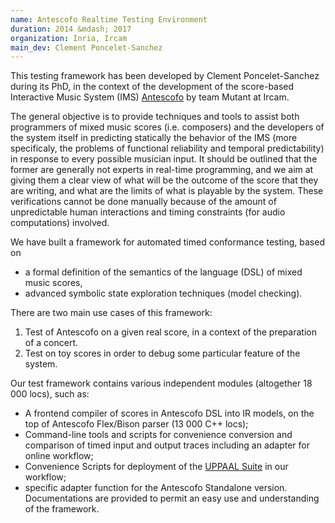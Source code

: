 ```yaml
---
name: Antescofo Realtime Testing Environment
duration: 2014 &mdash; 2017
organization: Inria, Ircam
main_dev: Clement Poncelet-Sanchez
---
```


This testing framework has been developed by Clement Poncelet-Sanchez during its PhD,
in the context of the development of 
the score-based Interactive Music System (IMS)
[Antescofo](https://jacquema.gitlabpages.inria.fr/software/antescofo)
by team Mutant at Ircam.

The general objective 
is to provide techniques and tools to assist both programmers of 
mixed music scores (i.e. composers) and the developers of the system itself
in predicting statically the behavior of the IMS 
(more specificaly, the problems of
functional reliability and temporal predictability)
in response to every possible musician input. 
It should be outlined that the former are generally not experts in real-time programming, and we aim at giving them a clear view of what will be the outcome of the score that they are writing, 
and what are the limits of what is playable by the system. 
These verifications cannot be done manually 
because of the amount of unpredictable human interactions 
and timing constraints (for audio computations) involved.

We have built a framework for automated timed conformance testing, 
based on 
* a formal definition of the semantics of the language (DSL) of mixed music scores, 
* advanced symbolic state exploration techniques (model checking).

There are two main use cases of this framework:
1. Test of Antescofo on a given real score, in a context of the preparation of a concert. 
1. Test on toy scores in order to debug some particular feature of the system.

Our test framework contains various independent modules (altogether 18 000 locs), such as: 
* A frontend compiler of scores in Antescofo DSL into IR models, on the top of Antescofo Flex/Bison parser (13 000 C++ locs); 
* Command-line tools and scripts for convenience conversion and comparison of timed input and output traces including an adapter for online workflow; 
* Convenience Scripts for deployment of the [UPPAAL Suite](http://www.uppaal.org) in our workflow; 
* specific adapter function for the Antescofo Standalone version. 
Documentations are provided to permit an easy use and understanding of the framework.
